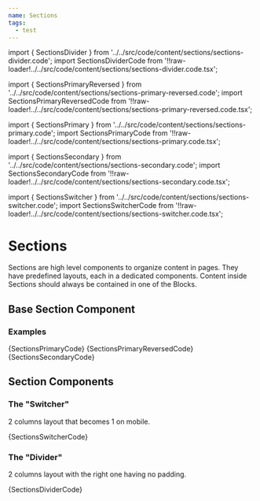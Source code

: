 ```yaml
---
name: Sections
tags:
  - test
---
```


<!-- CODE IMPORTS -->

import { SectionsDivider } from '../../src/code/content/sections/sections-divider.code';
import SectionsDividerCode from '!!raw-loader!../../src/code/content/sections/sections-divider.code.tsx';

import { SectionsPrimaryReversed } from '../../src/code/content/sections/sections-primary-reversed.code';
import SectionsPrimaryReversedCode from '!!raw-loader!../../src/code/content/sections/sections-primary-reversed.code.tsx';

import { SectionsPrimary } from '../../src/code/content/sections/sections-primary.code';
import SectionsPrimaryCode from '!!raw-loader!../../src/code/content/sections/sections-primary.code.tsx';

import { SectionsSecondary } from '../../src/code/content/sections/sections-secondary.code';
import SectionsSecondaryCode from '!!raw-loader!../../src/code/content/sections/sections-secondary.code.tsx';

import { SectionsSwitcher } from '../../src/code/content/sections/sections-switcher.code';
import SectionsSwitcherCode from '!!raw-loader!../../src/code/content/sections/sections-switcher.code.tsx';

<!-- END CODE IMPORTS -->

# Sections

Sections are high level components to organize content in pages. They have predefined layouts, each in a dedicated components. Content inside Sections should always be contained in one of the Blocks.

## Base Section Component

<!-- The base <Code>{`<Section/>`}</Code> component handles props that all other sections use. Those are: -->

### Examples

<SectionsPrimary />
<CodeBlock>{SectionsPrimaryCode}</CodeBlock>

<SectionsPrimaryReversed />
<CodeBlock>{SectionsPrimaryReversedCode}</CodeBlock>

<SectionsSecondary />
<CodeBlock>{SectionsSecondaryCode}</CodeBlock>

## Section Components

### The "Switcher"

2 columns layout that becomes 1 on mobile.

<SectionsSwitcher />
<CodeBlock>{SectionsSwitcherCode}</CodeBlock>

### The "Divider"

2 columns layout with the right one having no padding.

<SectionsDivider />
<CodeBlock>{SectionsDividerCode}</CodeBlock>
